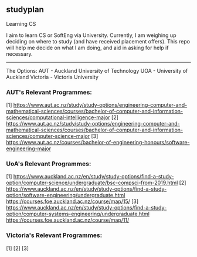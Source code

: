 ## studyplan
Learning CS


I aim to learn CS or SoftEng via University.
Currently, I am weighing up deciding on where to study (and have received placement offers).
This repo will help me decide on what I am doing, and aid in asking for help if necessary.

---

The Options:
AUT - Auckland University of Technology
UOA - University of Auckland
Victoria - Victoria University

### AUT's Relevant Programmes:
[1] https://www.aut.ac.nz/study/study-options/engineering-computer-and-mathematical-sciences/courses/bachelor-of-computer-and-information-sciences/computational-intelligence-major
[2] https://www.aut.ac.nz/study/study-options/engineering-computer-and-mathematical-sciences/courses/bachelor-of-computer-and-information-sciences/computer-science-major
[3] https://www.aut.ac.nz/courses/bachelor-of-engineering-honours/software-engineering-major

### UoA's Relevant Programmes:
[1] https://www.auckland.ac.nz/en/study/study-options/find-a-study-option/computer-science/undergraduate/bsc-compsci-from-2019.html
[2] https://www.auckland.ac.nz/en/study/study-options/find-a-study-option/software-engineering/undergraduate.html
https://courses.foe.auckland.ac.nz/course/map/15/
[3] https://www.auckland.ac.nz/en/study/study-options/find-a-study-option/computer-systems-engineering/undergraduate.html https://courses.foe.auckland.ac.nz/course/map/11/

### Victoria's Relevant Programmes:
[1]
[2]
[3]
